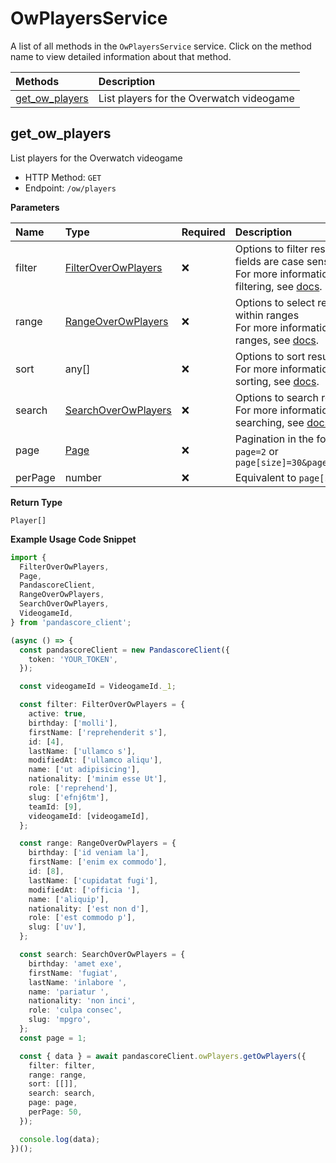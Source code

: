 # OwPlayersService

A list of all methods in the `OwPlayersService` service. Click on the method name to view detailed information about that method.

| Methods                           | Description                              |
| :-------------------------------- | :--------------------------------------- |
| [get_ow_players](#get_ow_players) | List players for the Overwatch videogame |

## get_ow_players

List players for the Overwatch videogame

- HTTP Method: `GET`
- Endpoint: `/ow/players`

**Parameters**

| Name    | Type                                                    | Required | Description                                                                                                                                         |
| :------ | :------------------------------------------------------ | :------- | :-------------------------------------------------------------------------------------------------------------------------------------------------- |
| filter  | [FilterOverOwPlayers](../models/FilterOverOwPlayers.md) | ❌       | Options to filter results. String fields are case sensitive <br/>For more information on filtering, see [docs](/docs/filtering-and-sorting#filter). |
| range   | [RangeOverOwPlayers](../models/RangeOverOwPlayers.md)   | ❌       | Options to select results within ranges <br/>For more information on ranges, see [docs](/docs/filtering-and-sorting#range).                         |
| sort    | any[]                                                   | ❌       | Options to sort results <br/>For more information on sorting, see [docs](/docs/filtering-and-sorting#sort).                                         |
| search  | [SearchOverOwPlayers](../models/SearchOverOwPlayers.md) | ❌       | Options to search results <br/>For more information on searching, see [docs](/docs/filtering-and-sorting#search).                                   |
| page    | [Page](../models/Page.md)                               | ❌       | Pagination in the form of `page=2` or `page[size]=30&page[number]=2`                                                                                |
| perPage | number                                                  | ❌       | Equivalent to `page[size]`                                                                                                                          |

**Return Type**

`Player[]`

**Example Usage Code Snippet**

```typescript
import {
  FilterOverOwPlayers,
  Page,
  PandascoreClient,
  RangeOverOwPlayers,
  SearchOverOwPlayers,
  VideogameId,
} from 'pandascore_client';

(async () => {
  const pandascoreClient = new PandascoreClient({
    token: 'YOUR_TOKEN',
  });

  const videogameId = VideogameId._1;

  const filter: FilterOverOwPlayers = {
    active: true,
    birthday: ['molli'],
    firstName: ['reprehenderit s'],
    id: [4],
    lastName: ['ullamco s'],
    modifiedAt: ['ullamco aliqu'],
    name: ['ut adipisicing'],
    nationality: ['minim esse Ut'],
    role: ['reprehend'],
    slug: ['efnj6tm'],
    teamId: [9],
    videogameId: [videogameId],
  };

  const range: RangeOverOwPlayers = {
    birthday: ['id veniam la'],
    firstName: ['enim ex commodo'],
    id: [8],
    lastName: ['cupidatat fugi'],
    modifiedAt: ['officia '],
    name: ['aliquip'],
    nationality: ['est non d'],
    role: ['est commodo p'],
    slug: ['uv'],
  };

  const search: SearchOverOwPlayers = {
    birthday: 'amet exe',
    firstName: 'fugiat',
    lastName: 'inlabore ',
    name: 'pariatur ',
    nationality: 'non inci',
    role: 'culpa consec',
    slug: 'mpgro',
  };
  const page = 1;

  const { data } = await pandascoreClient.owPlayers.getOwPlayers({
    filter: filter,
    range: range,
    sort: [[]],
    search: search,
    page: page,
    perPage: 50,
  });

  console.log(data);
})();
```

<!-- This file was generated by liblab | https://liblab.com/ -->
